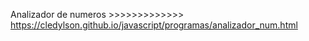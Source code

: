 Analizador de numeros >>>>>>>>>>>>> https://cledylson.github.io/javascript/programas/analizador_num.html
